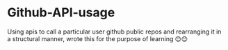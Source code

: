 # Github-API-usage
Using apis to call a particular user github public repos and rearranging it in a structural manner, wrote this for the purpose of learning 😊😊
